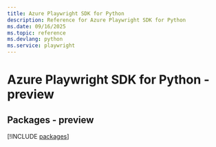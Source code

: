 ```yaml
---
title: Azure Playwright SDK for Python
description: Reference for Azure Playwright SDK for Python
ms.date: 09/16/2025
ms.topic: reference
ms.devlang: python
ms.service: playwright
---
```

# Azure Playwright SDK for Python - preview
## Packages - preview
[!INCLUDE [packages](playwright-index.md)]